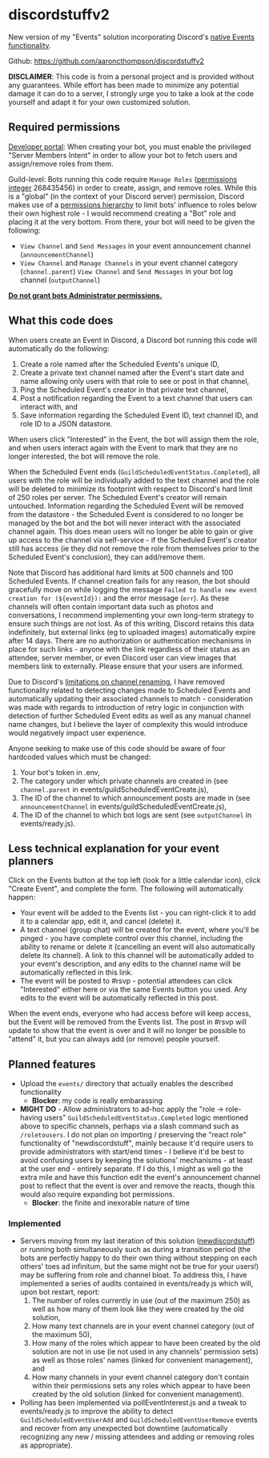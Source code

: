 # discordstuffv2
New version of my "Events" solution incorporating Discord's [native Events functionality](https://support.discord.com/hc/en-us/articles/4409494125719-Scheduled-Events).

Github: https://github.com/aaroncthompson/discordstuffv2

**DISCLAIMER**: This code is from a personal project and is provided without any guarantees. While effort has been made to minimize any potential damage it can do to a server, I strongly urge you to take a look at the code yourself and adapt it for your own customized solution.

## Required permissions
[Developer portal](https://discord.com/developers/applications): When creating your bot, you must enable the privileged "Server Members Intent" in order to allow your bot to fetch users and assign/remove roles from them.

Guild-level: Bots running this code require `Manage Roles` ([permissions integer](https://discord.com/developers/docs/topics/permissions?utm_source=syndication&pubDate=20250525) 268435456) in order to create, assign, and remove roles. While this is a "global" (in the context of your Discord server) permission, Discord makes use of a [permissions hierarchy](https://discord.com/developers/docs/topics/permissions?utm_source=syndication&pubDate=20250525#permission-hierarchy) to limit bots' influence to roles below their own highest role - I would recommend creating a "Bot" role and placing it at the very bottom. From there, your bot will need to be given the following:
* `View Channel` and `Send Messages` in your event announcement channel (`announcementChannel`)
* `View Channel` and `Manage Channels` in your event channel category (`channel.parent`)
  `View Channel` and `Send Messages` in your bot log channel (`outputChannel`)

**[Do not grant bots Administrator permissions.](https://en.wikipedia.org/wiki/Principle_of_least_privilege)**

## What this code does
When users create an Event in Discord, a Discord bot running this code will automatically do the following:
1. Create a role named after the Scheduled Events's unique ID,
2. Create a private text channel named after the Event's start date and name allowing only users with that role to see or post in that channel,
3. Ping the Scheduled Event's creator in that private text channel,
4. Post a notification regarding the Event to a text channel that users can interact with, and
5. Save information regarding the Scheduled Event ID, text channel ID, and role ID to a JSON datastore.

When users click "Interested" in the Event, the bot will assign them the role, and when users interact again with the Event to mark that they are no longer interested, the bot will remove the role.

When the Scheduled Event ends (`GuildScheduledEventStatus.Completed`), all users with the role will be individually added to the text channel and the role will be deleted to minimize its footprint with respect to Discord's hard limit of 250 roles per server. The Scheduled Event's creator will remain untouched. Information regarding the Scheduled Event will be removed from the datastore - the Scheduled Event is considered to no longer be managed by the bot and the bot will never interact with the associated channel again. This does mean users will no longer be able to gain or give up access to the channel via self-service - if the Scheduled Event's creator still has access (ie they did not remove the role from themselves prior to the Scheduled Event's conclusion), they can add/remove them.

Note that Discord has additional hard limits at 500 channels and 100 Scheduled Events. If channel creation fails for any reason, the bot should gracefully move on while logging the message `Failed to handle new event creation for (${eventId}):` and the error message (`err`). As these channels will often contain important data such as photos and conversations, I recommend implementing your own long-term strategy to ensure such things are not lost. As of this writing, Discord retains this data indefinitely, but external links (eg to uploaded images) automatically expire after 14 days. There are no authorization or authentication mechanisms in place for such links - anyone with the link regardless of their status as an attendee, server member, or even Discord user can view images that members link to externally. Please ensure that your users are informed.

Due to Discord's [limitations on channel renaming](https://support.discord.com/hc/en-us/community/posts/20757990318999-Increase-renaming-channel-API), I have removed functionality related to detecting changes made to Scheduled Events and automatically updating their associated channels to match - consideration was made with regards to introduction of retry logic in conjunction with detection of further Scheduled Event edits as well as any manual channel name changes, but I believe the layer of complexity this would introduce would negatively impact user experience.

Anyone seeking to make use of this code should be aware of four hardcoded values which must be changed:
1. Your bot's token in .env,
2. The category under which private channels are created in (see `channel.parent` in events/guildScheduledEventCreate.js),
3. The ID of the channel to which announcement posts are made in (see `announcementChannel` in events/guildScheduledEventCreate.js),
4. The ID of the channel to which bot logs are sent (see `outputChannel` in events/ready.js).

## Less technical explanation for your event planners
Click on the Events button at the top left (look for a little calendar icon), click "Create Event", and complete the form. The following will automatically happen:
* Your event will be added to the Events list - you can right-click it to add it to a calendar app, edit it, and cancel (delete) it.
* A text channel (group chat) will be created for the event, where you'll be pinged - you have complete control over this channel, including the ability to rename or delete it (cancelling an event will also automatically delete its channel). A link to this channel will be automatically added to your event's description, and any edits to the channel name will be automatically reflected in this link.
* The event will be posted to #⁠rsvp - potential attendees can click "Interested" either here or via the same Events button you used. Any edits to the event will be automatically reflected in this post.

When the event ends, everyone who had access before will keep access, but the Event will be removed from the Events list. The post in #rsvp will update to show that the event is over and it will no longer be possible to "attend" it, but you can always add (or remove) people yourself.

## Planned features
* Upload the `events/` directory that actually enables the described functionality
  * **Blocker**: my code is really embarassing
* **MIGHT DO** - Allow administrators to ad-hoc apply the "role → role-having users" `GuildScheduledEventStatus.Completed` logic mentioned above to specific channels, perhaps via a slash command such as `/roletousers`. I do not plan on importing / preserving the "react role" functionality of "newdiscordstuff", mainly because it'd require users to provide administrators with start/end times - I believe it'd be best to avoid confusing users by keeping the solutions' mechanisms - at least at the user end - entirely separate. If I do this, I might as well go the extra mile and have this function edit the event's announcement channel post to reflect that the event is over and remove the reacts, though this would also require expanding bot permissions.
  * **Blocker**: the finite and inexorable nature of time

### Implemented
* Servers moving from my last iteration of this solution ([newdiscordstuff](https://github.com/aaroncthompson/newdiscordstuff)) or running both simultaneously such as during a transition period (the bots are perfectly happy to do their own thing without stepping on each others' toes ad infinitum, but the same might not be true for your users!) may be suffering from role and channel bloat. To address this, I have implemented a series of audits contained in events/ready.js which will, upon bot restart, report:
  1. The number of roles currently in use (out of the maximum 250) as well as how many of them look like they were created by the old solution,
  2. How many text channels are in your event channel category (out of the maximum 50),
  3. How many of the roles which appear to have been created by the old solution are not in use (ie not used in any channels' permission sets) as well as those roles' names (linked for convenient management), and
  4. How many channels in your event channel category don't contain within their permissions sets any roles which appear to have been created by the old solution (linked for convenient management).
* Polling has been implemented via pollEventInterest.js and a tweak to events/ready.js to improve the ability to detect `GuildScheduledEventUserAdd` and `GuildScheduledEventUserRemove` events and recover from any unexpected bot downtime (automatically recognizing any new / missing attendees and adding or removing roles as appropriate).
